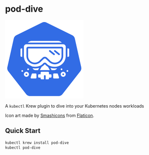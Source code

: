 # pod-dive

![dive into kubernetes nodes workloads](logo-256.png)

A `kubectl` Krew plugin to dive into your Kubernetes nodes workloads

Icon art made by [Smashicons](https://www.flaticon.com/authors/smashicons) from [Flaticon](https://www.flaticon.com/).

## Quick Start

```
kubectl krew install pod-dive
kubectl pod-dive
```

